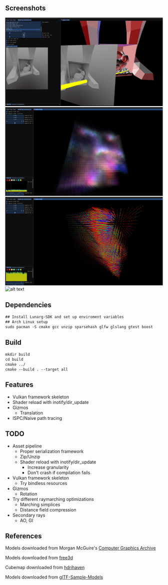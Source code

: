 ## Screenshots
![alt text](images/screenshot_1.png)
![alt text](images/screenshot_2.png)
![alt text](images/screenshot_3.png)
![alt text](images/record_1.gif)
## Dependencies
```console
## Install Lunarg-SDK and set up enviroment variables
## Arch Linux setup
sudo pacman -S cmake gcc unzip sparsehash glfw glslang gtest boost
```
## Build
```console
mkdir build
cd build
cmake ../
cmake --build . --target all
```
## Features
* Vulkan framework skeleton
* Shader reload with inotify/dir_update
* Gizmos
  * Translation
* ISPC/Naive path tracing
## TODO
* Asset pipeline
  * Proper serialization framework
  * Zip/Unzip
  * Shader reload with inotify/dir_update
    * Increase granularity
    * Don't crash if compilation fails
* Vulkan framework skeleton
  * Try bindless resources
* Gizmos
  * Rotation
* Try different raymarching optimizations
  * Marching simplices
  * Distance field compression
* Secondary rays
  * AO, GI

## References
Models downloaded from Morgan McGuire's [Computer Graphics Archive](https://casual-effects.com/data)

Models downloaded from [free3d](https://free3d.com/3d-model/low-poly-male-26691.html)  

Cubemap downloaded from [hdrihaven](https://hdrihaven.com/hdri/?h=industrial_pipe_and_valve_01)

Models downloaded from [glTF-Sample-Models](https://github.com/KhronosGroup/glTF-Sample-Models)
